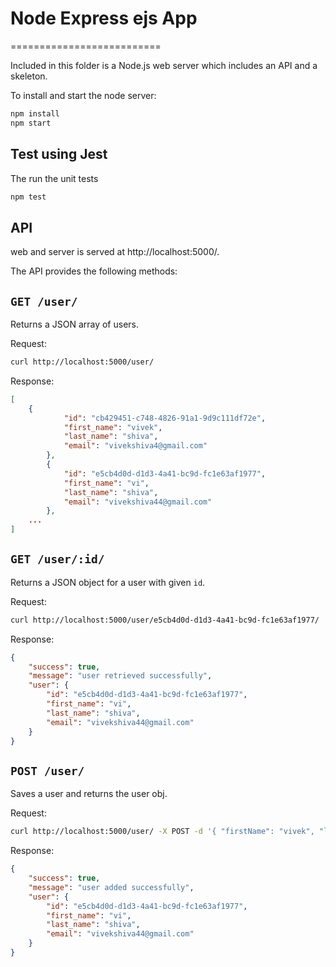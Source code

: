 # Node Express ejs App
==========================

Included in this folder is a Node.js web server which includes an API and a
skeleton.

To install and start the node server:

```bash
npm install
npm start
```

Test using Jest
-------------------------------
The run the unit tests
```bash
npm test
```

API
-------------------------------

web and server is served at http://localhost:5000/.

The API provides the following methods:


`GET /user/`
---------------

Returns a JSON array of users.

Request:

```bash
curl http://localhost:5000/user/
```

Response:

```json
[
    {
            "id": "cb429451-c748-4826-91a1-9d9c111df72e",
            "first_name": "vivek",
            "last_name": "shiva",
            "email": "vivekshiva4@gmail.com"
        },
        {
            "id": "e5cb4d0d-d1d3-4a41-bc9d-fc1e63af1977",
            "first_name": "vi",
            "last_name": "shiva",
            "email": "vivekshiva44@gmail.com"
        },
    ...
]
```

`GET /user/:id/`
---------------------

Returns a JSON object for a user with given `id`.

Request:

```bash
curl http://localhost:5000/user/e5cb4d0d-d1d3-4a41-bc9d-fc1e63af1977/
```

Response:

```json
{
    "success": true,
    "message": "user retrieved successfully",
    "user": {
        "id": "e5cb4d0d-d1d3-4a41-bc9d-fc1e63af1977",
        "first_name": "vi",
        "last_name": "shiva",
        "email": "vivekshiva44@gmail.com"
    }
}
```


`POST /user/` 
-------------------------------------------

Saves a user and returns the user obj.

Request:

```bash
curl http://localhost:5000/user/ -X POST -d '{ "firstName": "vivek", "lastName": "shiva" , "email": "vivekshiva4@gmail.com}' -H "Content-Type: application/json"
```


Response:

```json
{
    "success": true,
    "message": "user added successfully",
    "user": {
        "id": "e5cb4d0d-d1d3-4a41-bc9d-fc1e63af1977",
        "first_name": "vi",
        "last_name": "shiva",
        "email": "vivekshiva44@gmail.com"
    }
}
```


